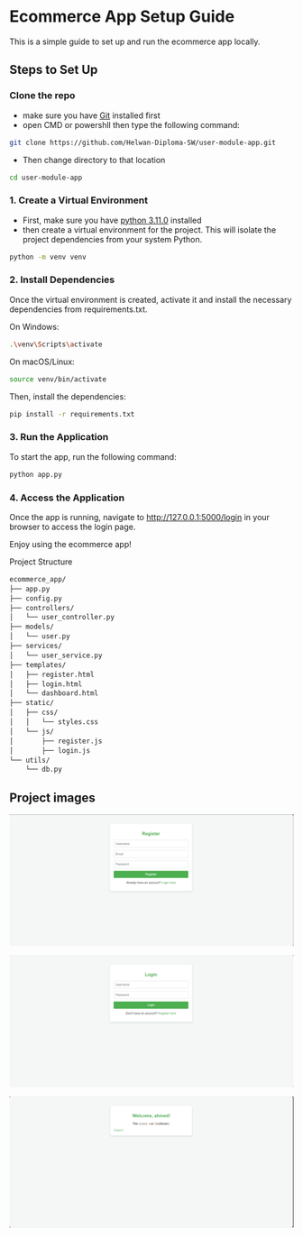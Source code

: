 # Ecommerce App Setup Guide

This is a simple guide to set up and run the ecommerce app locally.

## Steps to Set Up

### Clone the repo
- make sure you have [Git](https://git-scm.com/downloads) installed first
- open CMD or powershll then type the following command:
```bash
git clone https://github.com/Helwan-Diploma-SW/user-module-app.git
```
- Then change directory to that location

```bash
cd user-module-app
```

### 1. Create a Virtual Environment
- First, make sure you have [python 3.11.0](https://www.python.org/downloads/release/python-3110/) installed
- then create a virtual environment for the project. This will isolate the project dependencies from your system Python.

```bash
python -m venv venv
```
### 2. Install Dependencies
Once the virtual environment is created, activate it and install the necessary dependencies from requirements.txt.

On Windows:
```bash
.\venv\Scripts\activate
```
On macOS/Linux:
```bash
source venv/bin/activate
```
Then, install the dependencies:

```bash
pip install -r requirements.txt
```
### 3. Run the Application
To start the app, run the following command:

```bash
python app.py
```
### 4. Access the Application
Once the app is running, navigate to http://127.0.0.1:5000/login in your browser to access the login page.

Enjoy using the ecommerce app!

Project Structure

```bash
ecommerce_app/
├── app.py
├── config.py
├── controllers/
│   └── user_controller.py
├── models/
│   └── user.py
├── services/
│   └── user_service.py
├── templates/
│   ├── register.html
│   ├── login.html
│   └── dashboard.html
├── static/
│   ├── css/
│   │   └── styles.css
│   └── js/
│       ├── register.js
│       ├── login.js
└── utils/
    └── db.py
```
## Project images

![Register](user-module-app-02.png)

![Login](user-module-app-01.png)

![User Profile](user-module-app-03.png)
